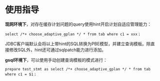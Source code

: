 # 使用指导<a name="ZH-CN_TOPIC_0000001368034617"></a>

**现网环境下**，对存在缓存计划问题的query使用hint开启计划自适应管理能力：

```
select /*+ choose_adaptive_gplan */ * from tab where c1 = xxx；
```

JDBC客户端默认会将以上带hint的SQL转换为PBE模型，并建立查询模板。除直接修改SQL外，hint还可通过sqlpatch能力进行添加。

**gsql环境下**，可以使用手动创建查询模板的模式进行：

```
prepare test_stmt as select /*+ choose_adaptive_gplan */ * from tab where c1 = $1；
```
